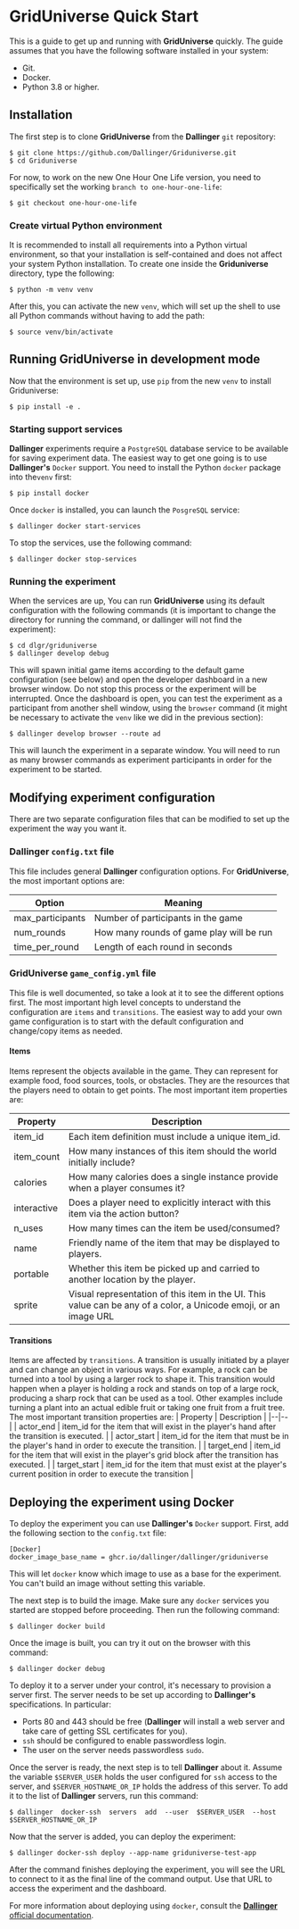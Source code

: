 # GridUniverse Quick Start

This is a guide to get up and running with **GridUniverse** quickly. The guide assumes that you have the following software installed in your system:

- Git.
- Docker.
- Python 3.8 or higher.

## Installation

The first step is to clone **GridUniverse** from the **Dallinger** `git` repository:

    $ git clone https://github.com/Dallinger/Griduniverse.git
    $ cd Griduniverse

For now, to work on the new One Hour One Life version, you need to specifically set the working `branch to one-hour-one-life`:

    $ git checkout one-hour-one-life

### Create virtual Python environment

It is recommended to install all requirements into a Python virtual environment, so that your installation is self-contained and does not affect your system Python installation. To create one inside the **Griduniverse** directory, type the following:

    $ python -m venv venv

After this, you can activate the new `venv`, which will set up the shell to use all Python commands without having to add the path:

    $ source venv/bin/activate

## Running GridUniverse in development mode

Now that the environment is set up, use `pip` from the new `venv` to install Griduniverse:

    $ pip install -e .

### Starting support services

**Dallinger** experiments require a `PostgreSQL` database service to be available for saving experiment data. The easiest way to get one going is to use **Dallinger's** `Docker` support. You need to install the Python `docker` package into the`venv` first:

    $ pip install docker

Once `docker` is installed, you can launch the `PosgreSQL` service:

    $ dallinger docker start-services

To stop the services, use the following command:

    $ dallinger docker stop-services

### Running the experiment

When the services are up, You can run **GridUniverse** using its default configuration with the following commands (it is important to change the directory for running the command, or dallinger will not find the experiment):

    $ cd dlgr/griduniverse
    $ dallinger develop debug

This will spawn initial game items according to the default game configuration (see below) and open the developer dashboard in a new browser window. Do not stop this process or the experiment will be interrupted.
Once the dashboard is open, you can test the experiment as a participant from another shell window, using the `browser` command (it might be necessary to activate the `venv` like we did in the previous section):

    $ dallinger develop browser --route ad

This will launch the experiment in a separate window. You will need to run as many browser commands as experiment participants in order for the experiment to be started.

## Modifying experiment configuration

There are two separate configuration files that can be modified to set up the experiment the way you want it.

### Dallinger `config.txt` file

This file includes general **Dallinger** configuration options. For **GridUniverse**, the most important options are:

| Option           | Meaning                                  |
| ---------------- | ---------------------------------------- |
| max_participants | Number of participants in the game       |
| num_rounds       | How many rounds of game play will be run |
| time_per_round   | Length of each round in seconds          |

### GridUniverse `game_config.yml` file

This file is well documented, so take a look at it to see the different options first. The most important high level concepts to understand the configuration are `items` and `transitions`. The easiest way to add your own game configuration is to start with the default configuration and change/copy items as needed.

#### Items

Items represent the objects available in the game. They can represent for example food, food sources, tools, or obstacles. They are the resources that the players need to obtain to get points. The most important item properties are:

| Property    | Description                                                                                                      |
| ----------- | ---------------------------------------------------------------------------------------------------------------- |
| item_id     | Each item definition must include a unique item_id.                                                              |
| item_count  | How many instances of this item should the world initially include?                                              |
| calories    | How many calories does a single instance provide when a player consumes it?                                      |
| interactive | Does a player need to explicitly interact with this item via the action button?                                  |
| n_uses      | How many times can the item be used/consumed?                                                                    |
| name        | Friendly name of the item that may be displayed to players.                                                      |
| portable    | Whether this item be picked up and carried to another location by the player.                                    |
| sprite      | Visual representation of this item in the UI. This value can be any of a color, a Unicode emoji, or an image URL |

#### Transitions

Items are affected by `transitions`. A transition is usually initiated by a player and can change an object in various ways. For example, a rock can be turned into a tool by using a larger rock to shape it. This transition would happen when a player is holding a rock and stands on top of a large rock, producing a sharp rock that can be used as a tool. Other examples include turning a plant into an actual edible fruit or taking one fruit from a fruit tree. The most important transition properties are:
| Property | Description |
|--|--|
| actor_end | item_id for the item that will exist in the player's hand after the transition is executed. |
| actor_start | item_id for the item that must be in the player's hand in order to execute the transition. |
| target_end | item_id for the item that will exist in the player's grid block after the transition has executed. |
| target_start | item_id for the item that must exist at the player's current position in order to execute the transition |

## Deploying the experiment using Docker

To deploy the experiment you can use **Dallinger's** `Docker` support. First, add the following section to the `config.txt` file:

    [Docker]
    docker_image_base_name = ghcr.io/dallinger/dallinger/griduniverse

This will let `docker` know which image to use as a base for the experiment. You can't build an image without setting this variable.

The next step is to build the image. Make sure any `docker` services you started are stopped before proceeding. Then run the following command:

    $ dallinger docker build

Once the image is built, you can try it out on the browser with this command:

    $ dallinger docker debug

To deploy it to a server under your control, it's necessary to provision a server first. The server needs to be set up according to **Dallinger's** specifications. In particular:

- Ports 80 and 443 should be free (**Dallinger** will install a web server and take care of getting SSL certificates for you).
- `ssh` should be configured to enable passwordless login.
- The user on the server needs passwordless `sudo`.

Once the server is ready, the next step is to tell **Dallinger** about it. Assume the variable `$SERVER_USER` holds the user configured for `ssh` access to the server, and `$SERVER_HOSTNAME_OR_IP` holds the address of this server. To add it to the list of **Dallinger** servers, run this command:

    $ dallinger  docker-ssh  servers  add  --user  $SERVER_USER  --host  $SERVER_HOSTNAME_OR_IP

Now that the server is added, you can deploy the experiment:

    $ dallinger docker-ssh deploy --app-name griduniverse-test-app

After the command finishes deploying the experiment, you will see the URL to connect to it as the final line of the command output. Use that URL to access the experiment and the dashboard.

For more information about deploying using `docker`, consult the [**Dallinger** official documentation](https://dallinger.readthedocs.io/en/latest/docker_support.html#deploying-an-experiment-on-a-server).

